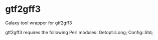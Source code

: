 gtf2gff3
========

Galaxy tool wrapper for gtf2gff3

gtf2gff3 requires the following Perl modules:
Getopt::Long;
Config::Std;
